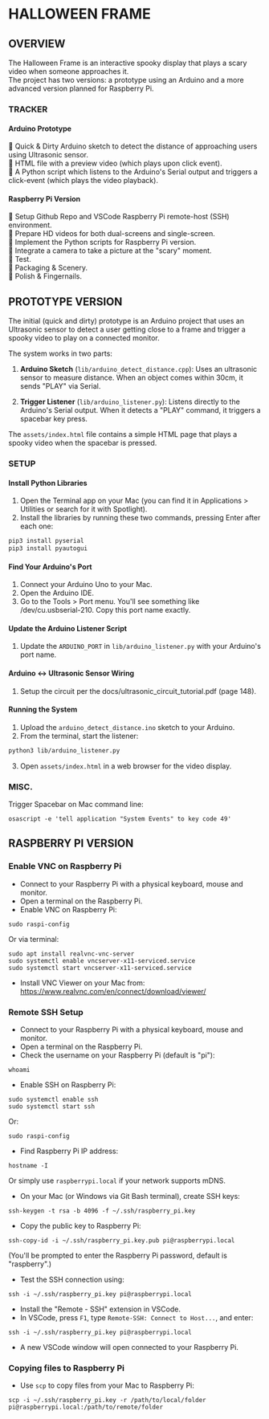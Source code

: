 # HALLOWEEN FRAME

## OVERVIEW
The Halloween Frame is an interactive spooky display that plays a scary video when someone approaches it.  
The project has two versions: a prototype using an Arduino and a more advanced version planned for Raspberry Pi.

### TRACKER
#### Arduino Prototype
🎯 Quick & Dirty Arduino sketch to detect the distance of approaching users using Ultrasonic sensor.  
🎯 HTML file with a preview video (which plays upon click event).  
🎯 A Python script which listens to the Arduino's Serial output and triggers a click-event (which plays the video playback).  

#### Raspberry Pi Version
🎯 Setup Github Repo and VSCode Raspberry Pi remote-host (SSH) environment.  
🎯 Prepare HD videos for both dual-screens and single-screen.  
🚧 Implement the Python scripts for Raspberry Pi version.  
🚧 Integrate a camera to take a picture at the "scary" moment.  
🤌 Test.  
🤌 Packaging & Scenery.  
💅 Polish & Fingernails.  


## PROTOTYPE VERSION
The initial (quick and dirty) prototype is an Arduino project that uses an Ultrasonic sensor to detect a user getting close to a frame and trigger a spooky video to play on a connected monitor.

The system works in two parts:

1. **Arduino Sketch** (`lib/arduino_detect_distance.cpp`): Uses an ultrasonic sensor to measure distance. When an object comes within 30cm, it sends "PLAY" via Serial.

2. **Trigger Listener** (`lib/arduino_listener.py`): Listens directly to the Arduino's Serial output. When it detects a "PLAY" command, it triggers a spacebar key press.

The `assets/index.html` file contains a simple HTML page that plays a spooky video when the spacebar is pressed.

### SETUP
#### Install Python Libraries
1. Open the Terminal app on your Mac (you can find it in Applications > Utilities or search for it with Spotlight).
2. Install the libraries by running these two commands, pressing Enter after each one:
```bash
pip3 install pyserial
pip3 install pyautogui
```

#### Find Your Arduino's Port
1. Connect your Arduino Uno to your Mac.
2. Open the Arduino IDE.
3. Go to the Tools > Port menu. You'll see something like /dev/cu.usbserial-210. Copy this port name exactly.

#### Update the Arduino Listener Script
1. Update the `ARDUINO_PORT` in `lib/arduino_listener.py` with your Arduino's port name.

#### Arduino <-> Ultrasonic Sensor Wiring
1. Setup the circuit per the docs/ultrasonic_circuit_tutorial.pdf (page 148).

#### Running the System
1. Upload the `arduino_detect_distance.ino` sketch to your Arduino.
2. From the terminal, start the listener:
```bash
python3 lib/arduino_listener.py
```
3. Open `assets/index.html` in a web browser for the video display.

### MISC.
Trigger Spacebar on Mac command line:
```
osascript -e 'tell application "System Events" to key code 49'
```

## RASPBERRY PI VERSION
### Enable VNC on Raspberry Pi
- Connect to your Raspberry Pi with a physical keyboard, mouse and monitor.
- Open a terminal on the Raspberry Pi.
- Enable VNC on Raspberry Pi:
```
sudo raspi-config
```
Or via terminal:
```
sudo apt install realvnc-vnc-server
sudo systemctl enable vncserver-x11-serviced.service
sudo systemctl start vncserver-x11-serviced.service
```
- Install VNC Viewer on your Mac from: https://www.realvnc.com/en/connect/download/viewer/

### Remote SSH Setup
- Connect to your Raspberry Pi with a physical keyboard, mouse and monitor.
- Open a terminal on the Raspberry Pi.
- Check the username on your Raspberry Pi (default is "pi"):
```
whoami
```
- Enable SSH on Raspberry Pi:
```
sudo systemctl enable ssh
sudo systemctl start ssh
```
Or:
```
sudo raspi-config
```
- Find Raspberry Pi IP address:
```
hostname -I
```
Or simply use `raspberrypi.local` if your network supports mDNS.
- On your Mac (or Windows via Git Bash terminal), create SSH keys:
```
ssh-keygen -t rsa -b 4096 -f ~/.ssh/raspberry_pi.key
```
- Copy the public key to Raspberry Pi:
```
ssh-copy-id -i ~/.ssh/raspberry_pi.key.pub pi@raspberrypi.local
```
(You'll be prompted to enter the Raspberry Pi password, default is "raspberry".)
- Test the SSH connection using:
```
ssh -i ~/.ssh/raspberry_pi.key pi@raspberrypi.local
```
- Install the "Remote - SSH" extension in VSCode.
- In VSCode, press `F1`, type `Remote-SSH: Connect to Host...`, and enter:
```
ssh -i ~/.ssh/raspberry_pi.key pi@raspberrypi.local
```
- A new VSCode window will open connected to your Raspberry Pi.

### Copying files to Raspberry Pi
- Use `scp` to copy files from your Mac to Raspberry Pi:
```
scp -i ~/.ssh/raspberry_pi.key -r /path/to/local/folder pi@raspberrypi.local:/path/to/remote/folder
```
